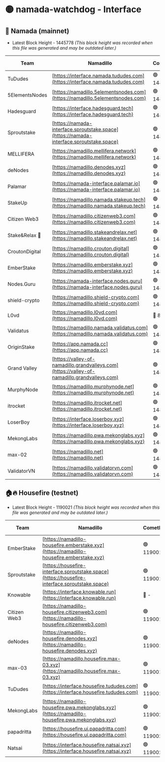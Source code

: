 # 🟡 namada-watchdog - Interface

## 🚀 Namada (mainnet)
- Latest Block Height - 1445778 *(This block height was recorded when this file was generated and may be outdated later.)*

| Team | Namadillo | CometBFT | Indexer | MASP Indexer |
|-|-|-|-|-|
| TuDudes | [https://interface.namada.tududes.com](https://interface.namada.tududes.com) | 🟢 1445751 | 🟢 1445751 | 🟢 1445750 |
| 5ElementsNodes | [https://namadillo.5elementsnodes.com](https://namadillo.5elementsnodes.com) | 🟢 1445751 | 🔴 - | 🔴 - |
| Hadesguard | [https://interface.hadesguard.tech](https://interface.hadesguard.tech) | 🟢 1445755 | 🟢 1445755 | 🟢 1445755 |
| Sproutstake | [https://namada-interface.sproutstake.space](https://namada-interface.sproutstake.space) | 🟢 1445756 | 🟢 1445756 | 🟢 1445757 |
| MELLIFERA | [https://namadillo.mellifera.network](https://namadillo.mellifera.network) | 🟢 1445758 | 🟢 1445758 | 🟢 1445757 |
| deNodes | [https://namadillo.denodes.xyz](https://namadillo.denodes.xyz) | 🟢 1445759 | 🟢 1445759 | 🟢 1445759 |
| Palamar | [https://namada-interface.palamar.io](https://namada-interface.palamar.io) | 🟢 1445760 | 🟢 1445760 | 🟢 1445760 |
| StakeUp | [https://namadillo.namada.stakeup.tech](https://namadillo.namada.stakeup.tech) | 🟢 1445761 | 🟢 1445761 | 🟢 1445761 |
| Citizen Web3 | [https://namadillo.citizenweb3.com](https://namadillo.citizenweb3.com) | 🟢 1445761 | 🔴 1431385 | 🟢 1445761 |
| Stake&Relax 🦥 | [https://namadillo.stakeandrelax.net](https://namadillo.stakeandrelax.net) | 🟢 1445765 | 🟢 1445765 | 🟢 1445765 |
| CroutonDigital | [https://namadillo.crouton.digital](https://namadillo.crouton.digital) | 🟢 1445766 | 🔴 1338918 | 🟢 1445766 |
| EmberStake | [https://namadillo.emberstake.xyz](https://namadillo.emberstake.xyz) | 🟢 1445766 | 🟢 1445766 | 🟢 1445767 |
| Nodes.Guru | [https://namada-interface.nodes.guru](https://namada-interface.nodes.guru) | 🟢 1445767 | 🟢 1445767 | 🟢 1445767 |
| shield-crypto | [https://namadillo.shield-crypto.com](https://namadillo.shield-crypto.com) | 🟢 1445768 | 🟢 1445768 | 🟢 1445768 |
| L0vd | [https://namadillo.l0vd.com](https://namadillo.l0vd.com) | 🔴 894059 | 🔴 1280092 | 🔴 894059 |
| Validatus | [https://namadillo.namada.validatus.com](https://namadillo.namada.validatus.com) | 🟢 1445770 | 🔴 1338199 | 🟢 1445770 |
| OriginStake | [https://app.namada.cc](https://app.namada.cc) | 🟢 1445771 | 🟢 1445770 | 🟢 1445771 |
| Grand Valley | [https://valley-of-namadillo.grandvalleys.com](https://valley-of-namadillo.grandvalleys.com) | 🟢 1445771 | 🟢 1445771 | 🟢 1445771 |
| MurphyNode | [https://namadillo.murphynode.net](https://namadillo.murphynode.net) | 🟢 1445773 | 🟢 1445773 | 🔴 - |
| itrocket | [https://namadillo.itrocket.net](https://namadillo.itrocket.net) | 🟢 1445774 | 🔴 1339267 | 🔴 - |
| LoserBoy | [https://interface.loserboy.xyz](https://interface.loserboy.xyz) | 🟢 1445776 | 🟢 1445776 | 🔴 - |
| MekongLabs | [https://namadillo.pwa.mekonglabs.xyz](https://namadillo.pwa.mekonglabs.xyz) | 🟢 1445777 | 🟢 1445777 | 🟢 1445777 |
| max-02 | [https://namadillo.net](https://namadillo.net) | 🟢 1445778 | 🟢 1445778 | 🟢 1445777 |
| ValidatorVN | [https://namadillo.validatorvn.com](https://namadillo.validatorvn.com) | 🟢 1445778 | 🟢 1445778 | 🟢 1445778 |

## 🏠🔥 Housefire (testnet)
- Latest Block Height - 1190021 *(This block height was recorded when this file was generated and may be outdated later.)*

| Team | Namadillo | CometBFT | Indexer | MASP Indexer |
|-|-|-|-|-|
| EmberStake | [https://namadillo-housefire.emberstake.xyz](https://namadillo-housefire.emberstake.xyz) | 🟢 1190014 | 🟢 1190014 | 🔴 1083022 |
| Sproutstake | [https://housefire-interface.sproutstake.space](https://housefire-interface.sproutstake.space) | 🟢 1190014 | 🟢 1190014 | 🟢 1190014 |
| Knowable | [https://interface.knowable.run](https://interface.knowable.run) | 🔴 - | 🔴 - | 🔴 - |
| Citizen Web3 | [https://namadillo-housefire.citizenweb3.com](https://namadillo-housefire.citizenweb3.com) | 🟢 1190015 | 🔴 1162824 | 🔴 - |
| deNodes | [https://namadillo-housefire.denodes.xyz](https://namadillo-housefire.denodes.xyz) | 🟢 1190018 | 🟢 1190018 | 🟢 1190018 |
| max-03 | [https://namadillo.housefire.max-03.xyz](https://namadillo.housefire.max-03.xyz) | 🟢 1190019 | 🟢 1190018 | 🟢 1190019 |
| TuDudes | [https://interface.housefire.tududes.com](https://interface.housefire.tududes.com) | 🟢 1190019 | 🟢 1190019 | 🟢 1190019 |
| MekongLabs | [https://namadillo-housefire.pwa.mekonglabs.xyz](https://namadillo-housefire.pwa.mekonglabs.xyz) | 🟢 1190020 | 🟢 1190020 | 🔴 1083022 |
| papadritta | [https://housefire.ui.papadritta.com](https://housefire.ui.papadritta.com) | 🟢 1190020 | 🔴 972185 | 🟢 1190020 |
| Natsai | [https://interface.housefire.natsai.xyz](https://interface.housefire.natsai.xyz) | 🟢 1190021 | 🟢 1190021 | 🟢 1190021 |

